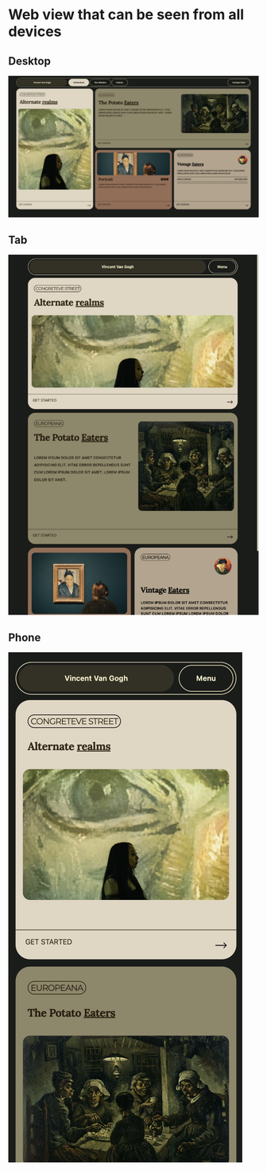 # Web view that can be seen from all devices

## Desktop
![Desktop View](/src/images/view%20all%20device/desktop.png)

## Tab
![Tab View](/src/images/view%20all%20device/tab.png)

## Phone
![Phone View](/src/images/view%20all%20device/phone.png)